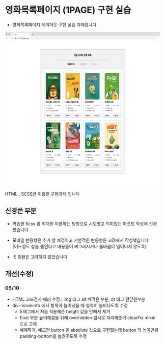 # 영화목록페이지 (1PAGE) 구현 실습

- 영화목록페이지 레이아웃 구현 실습 과제입니다 
 
<img src='./readme/0. 파이널 코딩테스트_1번_프리뷰.png' width="700px" height="500px">

HTML , SCSS만 이용한 구현과제 입니다

## 신경쓴 부분
- 학습한 Scss 를 최대한 이용하는 방향으로 시도했고 의미있는 마크업 작성에 신경 썼습니다

- 모바일 반응형은 추가 할 예정이고 기본적인 반응형은 고려해서 작성했습니다<br>
(어느정도 창을 줄인다고 내용물이 찌그러지거나 줄바뀜이 일어나지 않도록)

- IE 호환은 고려하지 않았습니다

## 개선(수정) 

### **05/10** 
- HTML 코드검사 에러 수정 : img 태그 alt 빼먹은 부분, dt 태그 안닫힌부분
- div-movieinfo 에서 항목이 늘어났을 때 영역이 늘어나도록 수정 
    - li 태그에서 처음 적용해준 height 값을 안빼서 제거
    - float 부분 높이해결을 위해 overhidden 임시로 처리해준거 clearFix mixin 으로 교체
    - 예매하기, 예고편 button 을 absolute 값으로 구현했는데 button 의 높이만큼 padding-bottom을 늘려주도록 수정
